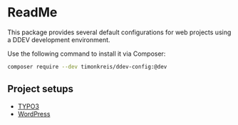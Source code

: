 # ReadMe

This package provides several default configurations for web projects using a DDEV development environment.

Use the following command to install it via Composer:

```bash
composer require --dev timonkreis/ddev-config:@dev
```

## Project setups

* [TYPO3](docs/typo3.md)
* [WordPress](docs/wordpress.md)

